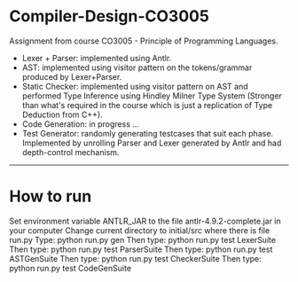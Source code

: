 # Compiler-Design-CO3005
Assignment from course CO3005 - Principle of Programming Languages.

* Lexer + Parser: implemented using Antlr.
* AST: implemented using visitor pattern on the tokens/grammar produced by Lexer+Parser.
* Static Checker: implemented using visitor pattern on AST and performed Type Inference using Hindley Milner Type System (Stronger than what's required in the course which is just a replication of Type Deduction from C++).
* Code Generation: in progress ...  
* Test Generator: randomly generating testcases that suit each phase. Implemented by unrolling Parser and Lexer generated by Antlr and had depth-control mechanism.
---
# How to run  
Set environment variable ANTLR_JAR to the file antlr-4.9.2-complete.jar in your computer
Change current directory to initial/src where there is file run.py
Type: python run.py gen 
Then type: python run.py test LexerSuite
Then type: python run.py test ParserSuite
Then type: python run.py test ASTGenSuite
Then type: python run.py test CheckerSuite
Then type: python run.py test CodeGenSuite
